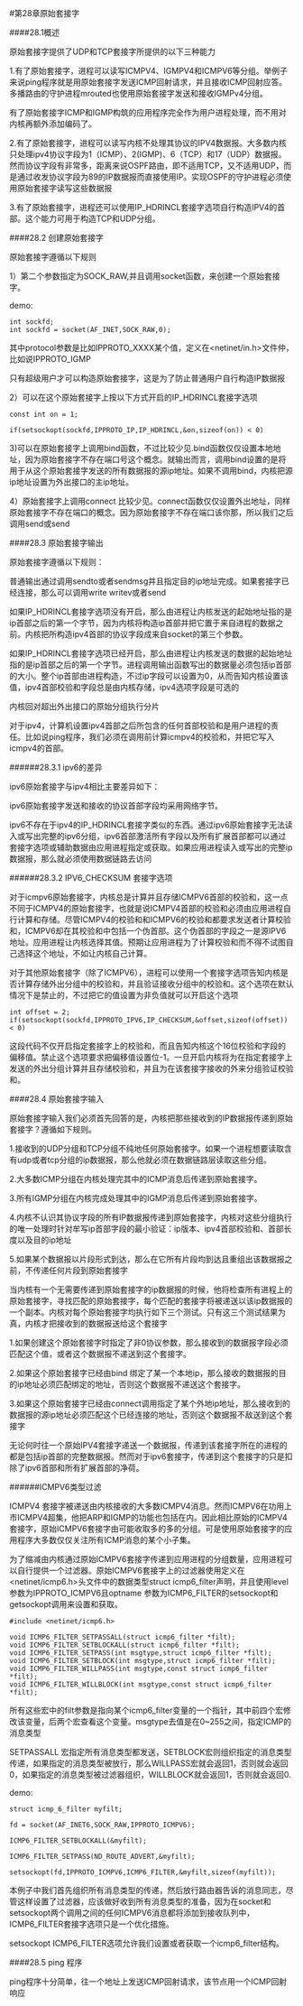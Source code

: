 #第28章原始套接字

####28.1概述

原始套接字提供了UDP和TCP套接字所提供的以下三种能力

1.有了原始套接字，进程可以读写ICMPV4、IGMPV4和ICMPV6等分组。举例子来说ping程序就是用原始套接字发送ICMP回射请求，并且接收ICMP回射应答。多播路由的守护进程mrouted也使用原始套接字发送和接收IGMPv4分组。

有了原始套接字ICMP和IGMP构筑的应用程序完全作为用户进程处理，而不用对内核再额外添加编码了。

2.有了原始套接字，进程可以读写内核不处理其协议的IPV4数据报。大多数内核只处理ipv4协议字段为1（ICMP）、2(IGMP)、6（TCP）和17（UDP）数据报。然而协议字段有非常多，距离来说OSPF路由，即不适用TCP，又不适用UDP，而是通过收发协议字段为89的IP数据报而直接使用IP。实现OSPF的守护进程必须使用原始套接字读写这些数据报

3.有了原始套接字，进程还可以使用IP_HDRINCL套接字选项自行构造IPV4的首部。这个能力可用于构造TCP和UDP分组。

####28.2 创建原始套接字

原始套接字遵循以下规则

1）第二个参数指定为SOCK_RAW,并且调用socket函数，来创建一个原始套接字。

demo:
	
	int sockfd;
	int sockfd = socket(AF_INET,SOCK_RAW,0);

其中protocol参数是比如IPPROTO_XXXX某个值，定义在<netinet/in.h>文件仲，比如说IPPROTO_IGMP

只有超级用户才可以构造原始套接字，这是为了防止普通用户自行构造IP数据报

2）可以在这个原始套接字上按以下方式开启的IP_HDRINCL套接字选项

	const int on = 1;

	if(setsockopt(sockfd,IPPROTO_IP,IP_HDRINCL,&on,sizeof(on)) < 0)

3)可以在原始套接字上调用bind函数，不过比较少见.bind函数仅仅设置本地地址，因为原始套接字不存在端口号这个概念。就输出而言，调用bind设置的是将用于从这个原始套接字发送的所有数据报的源ip地址。如果不调用bind，内核把源ip地址设置为外出接口的主ip地址。

4）原始套接字上调用connect 比较少见。connect函数仅仅设置外出地址，同样原始套接字不存在端口的概念。因为原始套接字不存在端口该你那，所以我们之后调用send或send

####28.3 原始套接字输出

原始套接字遵循以下规则：

普通输出通过调用sendto或者sendmsg并且指定目的ip地址完成。如果套接字已经连接，那么可以调用write writev或者send

如果IP_HDRINCL套接字选项没有开启，那么由进程让内核发送的起始地址指的是ip首部之后的第一个字节，因为内核将构造ip首部并把它置于来自进程的数据之前。内核把所构造ipv4首部的协议字段成来自socket的第三个参数。

如果IP_HDRINCL套接字选项已经开启，那么由进程让内核发送的数据的起始地址指的是ip首部之后的第一个字节。进程调用输出函数写出的数据量必须包括ip首部的大小。整个ip首部由进程构造，不过ip字段可以设置为0，从而告知内核设置该值，ipv4首部校验和字段总是由内核存储，ipv4选项字段是可选的

内核回对超出外出接口的原始分组执行分片

对于ipv4，计算机设置ipv4首部之后所包含的任何首部校验和是用户进程的责任。比如说ping程序，我们必须在调用前计算icmpv4的校验和，并把它写入icmpv4的首部。

######28.3.1 ipv6的差异

ipv6原始套接字与ipv4相比主要差异如下：

ipv6原始套接字发送和接收的协议首部字段均采用网络字节。

ipv6不存在于ipv4的IP_HDRINCL套接字类似的东西。通过ipv6原始套接字无法读入或写出完整的ipv6分组，ipv6首部激活所有字段以及所有扩展首部都可以通过套接字选项或辅助数据由应用进程指定或获取。如果应用进程读入或写出的完整ip数据报，那么就必须使用数据链路去访问

######28.3.2 IPV6_CHECKSUM 套接字选项

对于icmpv6原始套接字，内核总是计算并且存储ICMPV6首部的校验和，这一点不同于ICMPV4的原始套接字，也就是说ICMPV4首部的校验和必须由应用进程自行计算和存储。尽管ICMPV4的校验和和ICMPV6的校验和都要求发送者计算校验和，ICMPV6却在其校验和中包括一个伪首部。这个伪首部的字段之一是源IPV6地址。应用进程让内核选择其值。预期让应用进程为了计算校验和而不得不试图自己选择这个地址，不如让内核自己计算。

对于其他原始套接字（除了ICMPV6），进程可以使用一个套接字选项告知内核是否计算存储外出分组中的校验和，并且验证接收分组中的校验和。这个选项在默认情况下是禁止的，不过把它的值设置为非负值就可以开启这个选项

	int offset = 2;
	if(setsockopt(sockfd,IPPROTO_IPV6,IP_CHECKSUM,&offset,sizeof(offset)) < 0)

这段代码不仅开启指定套接字上的校验和，而且告知内核这个16位校验和字段的偏移值。禁止这个选项要求把偏移值设置位-1。一旦开启内核将为在指定套接字上发送的外出分组计算并且存储校验和，并且为在该套接字接收的外来分组验证校验和。

####28.4 原始套接字输入

原始套接字输入我们必须首先回答的是，内核把那些接收到的IP数据报传递到原始套接字？遵循如下规则。

1.接收到的UDP分组和TCP分组不纯地任何原始套接字。如果一个进程想要读取含有udp或者tcp分组的ip数据报，那么他就必须在数据链路层读取这些分组。

2.大多数ICMP分组在内核处理完其中的ICMP消息后传递到原始套接字。

3.所有IGMP分组在内核完成处理其中的IGMP消息后传递到原始套接字。

4.内核不认识其协议字段的所有IP数据报传递到原始套接字，内核对这些分组执行的唯一处理时针对牟写ip首部字段的最小验证：ip版本、ipv4首部校验和、首部长度以及目的ip地址

5.如果某个数据报以片段形式到达，那么在它所有片段均到达且重组出该数据报之前，不传递任何片段到原始套接字


当内核有一个无需要传递到原始套接字的ip数据报的时候，他将检查所有进程上的原始套接字，寻找匹配的原始套接字，每个匹配的套接字将被递送以该ip数据报的一个副本。内核对每个原始套接字均执行如下三个测试。只有这三个测试结果为真，内核才把接收到的数据报送给这个套接字

1.如果创建这个原始套接字时指定了非0协议参数，那么接收到的数据报字段必须匹配这个值，或者这个数据报不递送到这个套接字。

2.如果这个原始套接字已经由bind 绑定了某一个本地ip，那么接收的数据报的目的ip地址必须匹配绑定的地址，否则这个数据报不递送这个套接字。

3.如果这个原始套接字已经由connect调用指定了某个外地ip地址，那么接收到的数据报的源ip地址必须匹配这个已经连接的地址，否则这个数据报不敌送到这个套接字

无论何时往一个原始IPV4套接字递送一个数据报，传递到该套接字所在的进程的都是包括ip首部的完整数据报。然而对于ipv6套接字，传递到这个套接字的只是扣除了ipv6首部和所有扩展首部的净荷。

######ICMPV6类型过滤

ICMPV4 套接字被递送由内核接收的大多数ICMPV4消息。然而ICMPV6在功用上市ICMPV4超集，他把ARP和IGMP的功能也包括在内。因此相比原始的ICMPV4套接字，原始ICMPV6套接字由可能收取多的多的分组。可是使用原始套接字的应用程序大多数仅仅关注所有ICMP消息的某个小子集。

为了缩减由内核通过原始ICMPV6套接字传递到应用进程的分组数量，应用进程可以自行提供一个过滤器。原始ICMPV6套接字上的过滤器使用定义在<netinet/icmp6.h>头文件中的数据类型struct icmp6_filter声明，并且使用level参数为IPPROTO_ICMPV6且optname 参数为ICMP6_FILTER的setsockopt和getsockopt调用来设置和获取。

	#include <netinet/icmp6.h>

	void ICMP6_FILTER_SETPASSALL(struct icmp6_filter *filt);
	void ICMP6_FILTER_SETBLOCKALL(struct icmp6_filter *filt);
	void ICMP6_FILTER_SETPASS(int msgtype,struct icmp6_filter *filt);
	void ICMP6_FILTER_SETBLOCK(int msgtype,struct icmp6_filter *filt);
	void ICMP6_FILTER_WILLPASS(int msgtype,const struct icmp6_filter *filt);
	void ICMP6_FILTER_WILLBLOCK(int msgtype,const struct icmp6_filter *filt);

所有这些宏中的filt参数是指向某个icmp6_filter变量的一个指针，其中前四个宏修改该变量，后两个宏查看这个变量。msgtype去值是在0~255之间，指定ICMP的消息类型

SETPASSALL 宏指定所有消息类型都发送，SETBLOCK宏则组织指定的消息类型传递，如果指定的消息类型被放行，那么WILLPASS宏就会返回1，否则就会返回0，如果指定的消息类型被过滤器组织，WILLBLOCK就会返回1，否则就会返回0.

demo:

	struct icmp_6_filter myfilt;

	fd = socket(AF_INET6,SOCK_RAW,IPPROTO_ICMPV6);

	ICMP6_FILTER_SETBLOCKALL(&myfilt);

	ICMP6_FILTER_SETPASS(ND_ROUTE_ADVERT,&myfilt);

	setsockopt(fd,IPPROTO_ICMPV6,ICMP6_FILTER,&myfilt,sizeof(myfilt));

本例子中我们首先组织所有消息类型的传递，然后放行路由器告诉的消息同志，尽管这样设置了过滤器，应该做好收到所有消息类型的准备，因为在socket和setsockopt两个调用之间的任何ICMPV6消息都将添加到接收队列中，ICMP6_FILTER套接字选项只是一个优化措施。

setsockopt ICMP6_FILTER选项允许我们设置或者获取一个icmp6_filter结构。

####28.5 ping 程序

ping程序十分简单，往一个地址上发送ICMP回射请求，该节点用一个ICMP回射响应